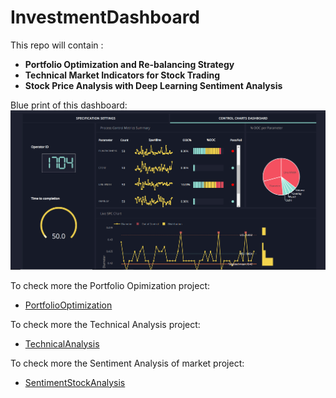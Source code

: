# InvestmentDashboard
This repo will contain :
*	**Portfolio Optimization and Re-balancing Strategy**
*	**Technical Market Indicators for Stock Trading**
*	**Stock Price Analysis with Deep Learning Sentiment Analysis**

Blue print of this dashboard:
<img src="./example.png" width="600">

To check more the Portfolio Opimization project:
* [PortfolioOptimization](https://github.com/junha1532/PortfolioOptimization)

To check more the Technical Analysis project:
* [TechnicalAnalysis](https://github.com/junha1532/TechnicalAnalysis)

To check more the Sentiment Analysis of market project:
* [SentimentStockAnalysis](https://github.com/junha1532/SentimentStockAnalysis)
